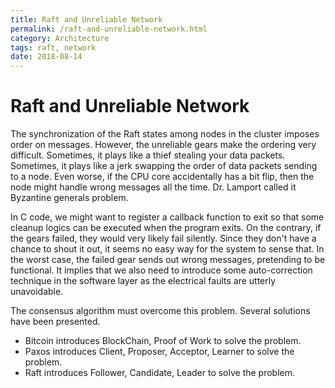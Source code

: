 ```yaml
---
title: Raft and Unreliable Network
permalink: /raft-and-unreliable-network.html
category: Architecture
tags: raft, network
date: 2018-08-14
---
```


# Raft and Unreliable Network

The synchronization of the Raft states among nodes in the cluster imposes order on messages. However, the unreliable gears make the ordering very difficult. Sometimes, it plays like a thief stealing your data packets. Sometimes, it plays like a jerk swapping the order of data packets sending to a node. Even worse, if the CPU core accidentally has a bit flip, then the node might handle wrong messages all the time. Dr. Lamport called it Byzantine generals problem.

In C code, we might want to register a callback function to exit so that some cleanup logics can be executed when the program exits. On the contrary, if the gears failed, they would very likely fail silently. Since they don't have a chance to shout it out, it seems no easy way for the system to sense that. In the worst case, the failed gear sends out wrong messages, pretending to be functional. It implies that we also need to introduce some auto-correction technique in the software layer as the electrical faults are utterly unavoidable.

The consensus algorithm must overcome this problem. Several solutions have been presented.

* Bitcoin introduces BlockChain, Proof of Work to solve the problem.
* Paxos introduces Client, Proposer, Acceptor, Learner to solve the problem.
* Raft introduces Follower, Candidate, Leader to solve the problem.

